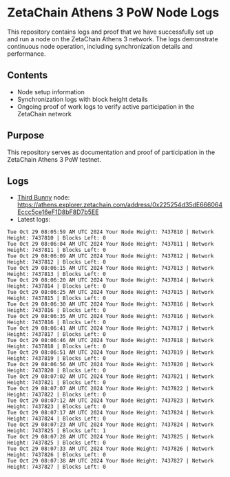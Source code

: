 # ZetaChain Athens 3 PoW Node Logs
This repository contains logs and proof that we have successfully set up and run a node on the ZetaChain Athens 3 network. The logs demonstrate continuous node operation, including synchronization details and performance.

## Contents
- Node setup information
- Synchronization logs with block height details
- Ongoing proof of work logs to verify active participation in the ZetaChain network

## Purpose
This repository serves as documentation and proof of participation in the ZetaChain Athens 3 PoW testnet.

## Logs

- [Third Bunny](https://thirdbunny.xyz/) node: https://athens.explorer.zetachain.com/address/0x225254d35dE666064Eccc5ce16eF1D8bF8D7b5EE
- Latest logs:
```
Tue Oct 29 08:05:59 AM UTC 2024 Your Node Height: 7437810 | Network Height: 7437810 | Blocks Left: 0
Tue Oct 29 08:06:04 AM UTC 2024 Your Node Height: 7437811 | Network Height: 7437811 | Blocks Left: 0
Tue Oct 29 08:06:09 AM UTC 2024 Your Node Height: 7437812 | Network Height: 7437812 | Blocks Left: 0
Tue Oct 29 08:06:15 AM UTC 2024 Your Node Height: 7437813 | Network Height: 7437813 | Blocks Left: 0
Tue Oct 29 08:06:20 AM UTC 2024 Your Node Height: 7437814 | Network Height: 7437814 | Blocks Left: 0
Tue Oct 29 08:06:25 AM UTC 2024 Your Node Height: 7437815 | Network Height: 7437815 | Blocks Left: 0
Tue Oct 29 08:06:30 AM UTC 2024 Your Node Height: 7437816 | Network Height: 7437816 | Blocks Left: 0
Tue Oct 29 08:06:35 AM UTC 2024 Your Node Height: 7437816 | Network Height: 7437816 | Blocks Left: 0
Tue Oct 29 08:06:41 AM UTC 2024 Your Node Height: 7437817 | Network Height: 7437817 | Blocks Left: 0
Tue Oct 29 08:06:46 AM UTC 2024 Your Node Height: 7437818 | Network Height: 7437818 | Blocks Left: 0
Tue Oct 29 08:06:51 AM UTC 2024 Your Node Height: 7437819 | Network Height: 7437819 | Blocks Left: 0
Tue Oct 29 08:06:56 AM UTC 2024 Your Node Height: 7437820 | Network Height: 7437820 | Blocks Left: 0
Tue Oct 29 08:07:02 AM UTC 2024 Your Node Height: 7437821 | Network Height: 7437821 | Blocks Left: 0
Tue Oct 29 08:07:07 AM UTC 2024 Your Node Height: 7437822 | Network Height: 7437822 | Blocks Left: 0
Tue Oct 29 08:07:12 AM UTC 2024 Your Node Height: 7437823 | Network Height: 7437823 | Blocks Left: 0
Tue Oct 29 08:07:17 AM UTC 2024 Your Node Height: 7437824 | Network Height: 7437824 | Blocks Left: 0
Tue Oct 29 08:07:23 AM UTC 2024 Your Node Height: 7437824 | Network Height: 7437825 | Blocks Left: 1
Tue Oct 29 08:07:28 AM UTC 2024 Your Node Height: 7437825 | Network Height: 7437825 | Blocks Left: 0
Tue Oct 29 08:07:33 AM UTC 2024 Your Node Height: 7437826 | Network Height: 7437826 | Blocks Left: 0
Tue Oct 29 08:07:38 AM UTC 2024 Your Node Height: 7437827 | Network Height: 7437827 | Blocks Left: 0
```
